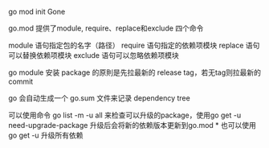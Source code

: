 go mod init Gone




go.mod 提供了module, require、replace和exclude 四个命令

module 语句指定包的名字（路径）
require 语句指定的依赖项模块
replace 语句可以替换依赖项模块
exclude 语句可以忽略依赖项模块



go module 安装 package 的原則是先拉最新的 release tag，若无tag则拉最新的commit

go 会自动生成一个 go.sum 文件来记录 dependency tree





可以使用命令 go list -m -u all 来检查可以升级的package，使用go get -u need-upgrade-package 升级后会将新的依赖版本更新到go.mod * 也可以使用 go get -u 升级所有依赖